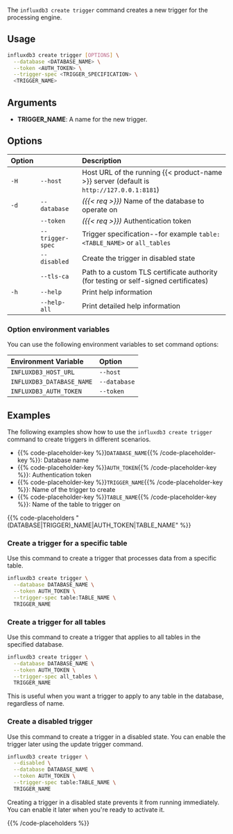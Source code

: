 
The `influxdb3 create trigger` command creates a new trigger for the
processing engine.

## Usage

<!--pytest.mark.skip-->

```bash
influxdb3 create trigger [OPTIONS] \
  --database <DATABASE_NAME> \
  --token <AUTH_TOKEN> \
  --trigger-spec <TRIGGER_SPECIFICATION> \
  <TRIGGER_NAME>
```

## Arguments

- **TRIGGER_NAME**: A name for the new trigger.

## Options

| Option |                  | Description                                                                              |
| :----- | :--------------- | :--------------------------------------------------------------------------------------- |
| `-H`   | `--host`         | Host URL of the running {{< product-name >}} server (default is `http://127.0.0.1:8181`) |
| `-d`   | `--database`     | _({{< req >}})_ Name of the database to operate on                                       |
|        | `--token`        | _({{< req >}})_ Authentication token                                                     |
|        | `--trigger-spec` | Trigger specification--for example `table:<TABLE_NAME>` or `all_tables`                  |
|        | `--disabled`     | Create the trigger in disabled state                                                     |
|        | `--tls-ca`       | Path to a custom TLS certificate authority (for testing or self-signed certificates)     |
| `-h`   | `--help`         | Print help information                                                                   |
|        | `--help-all`     | Print detailed help information                                                          |

### Option environment variables

You can use the following environment variables to set command options:

| Environment Variable      | Option       |
| :------------------------ | :----------- |
| `INFLUXDB3_HOST_URL`      | `--host`     |
| `INFLUXDB3_DATABASE_NAME` | `--database` |
| `INFLUXDB3_AUTH_TOKEN`    | `--token`    |

## Examples

The following examples show how to use the `influxdb3 create trigger` command to create triggers in different scenarios.


- {{% code-placeholder-key %}}`DATABASE_NAME`{{% /code-placeholder-key %}}: Database name
- {{% code-placeholder-key %}}`AUTH_TOKEN`{{% /code-placeholder-key %}}:
Authentication token
- {{% code-placeholder-key %}}`TRIGGER_NAME`{{% /code-placeholder-key %}}:
Name of the trigger to create
- {{% code-placeholder-key %}}`TABLE_NAME`{{% /code-placeholder-key %}}:
Name of the table to trigger on

{{% code-placeholders "(DATABASE|TRIGGER)_NAME|AUTH_TOKEN|TABLE_NAME" %}}

### Create a trigger for a specific table

Use this command to create a trigger that processes data from a specific table.

<!--pytest.mark.skip-->

```bash
influxdb3 create trigger \
  --database DATABASE_NAME \
  --token AUTH_TOKEN \
  --trigger-spec table:TABLE_NAME \
  TRIGGER_NAME
```

### Create a trigger for all tables

Use this command to create a trigger that applies to all tables in the specified database.

<!--pytest.mark.skip-->

```bash
influxdb3 create trigger \
  --database DATABASE_NAME \
  --token AUTH_TOKEN \
  --trigger-spec all_tables \
  TRIGGER_NAME
```

This is useful when you want a trigger to apply to any table in the database, regardless of name.

### Create a disabled trigger

Use this command to create a trigger in a disabled state. You can enable the trigger later using the update trigger command.

<!--pytest.mark.skip-->

```bash
influxdb3 create trigger \
  --disabled \
  --database DATABASE_NAME \
  --token AUTH_TOKEN \
  --trigger-spec table:TABLE_NAME \
  TRIGGER_NAME
```
Creating a trigger in a disabled state prevents it from running immediately. You can enable it later when you're ready to activate it.

{{% /code-placeholders %}}
